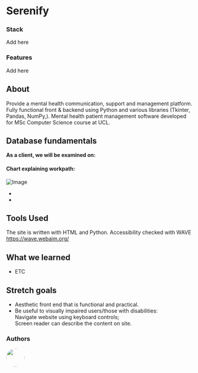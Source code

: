 # Serenify

### Stack
Add here

### Features
Add here

## About
Provide a mental health communication, support and management platform.<br>
Fully functional front &amp; backend using Python and various libraries (Tkinter, Pandas, NumPy,).
Mental health patient management software developed for MSc Computer Science course at UCL.


## Database fundamentals

**As a client, we will be examined on:**

#### Chart explaining workpath:
![Image](https://github.com/user-attachments/assets/8d3305be-44bc-4af5-8f10-146d7a8a7b6d)

-
-

## Tools Used

The site is written with HTML and Python. Accessibility checked with WAVE https://wave.webaim.org/

## What we learned

- ETC

## Stretch goals

- Aesthetic front end that is functional and practical.
- Be useful to visually impaired users/those with disabilities:<br>
  Navigate website using keyboard controls;<br>
  Screen reader can describe the content on site.
  
### Authors

<a href="https://github.com/tt01924">
  <img src="https://avatars.githubusercontent.com/u/150555214?v=4" style="border-radius: 50%; width: 50px;">
</a>